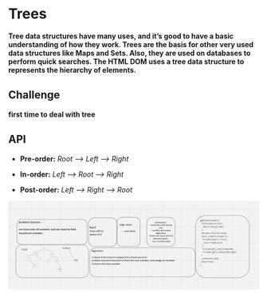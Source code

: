 # Trees

**Tree data structures have many uses, and it’s good to have a basic understanding of how they work. Trees are the basis for other very used data structures like Maps and Sets. Also, they are used on databases to perform quick searches. The HTML DOM uses a tree data structure to represents the hierarchy of elements.**

## Challenge

**first time  to deal with tree**




## API


- **Pre-order:** *Root –> Left –> Right*

- **In-order:** *Left –> Root –> Right*

- **Post-order:** *Left –> Right –> Root*


![code challenge 16](./code16.png)